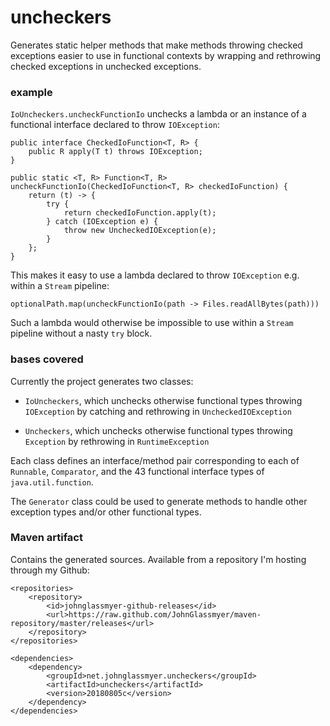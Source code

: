 # uncheckers

Generates static helper methods that make methods throwing checked exceptions
easier to use in functional contexts by wrapping and rethrowing checked
exceptions in unchecked exceptions.

### example

`IoUncheckers.uncheckFunctionIo` unchecks a lambda or an instance of a
functional interface declared to throw `IOException`:

    public interface CheckedIoFunction<T, R> {
        public R apply(T t) throws IOException;
    }
    
    public static <T, R> Function<T, R> uncheckFunctionIo(CheckedIoFunction<T, R> checkedIoFunction) {
        return (t) -> {
            try {
                return checkedIoFunction.apply(t);
            } catch (IOException e) {
                throw new UncheckedIOException(e);
            }
        };
    }

This makes it easy to use a lambda declared to throw `IOException` e.g. within
a `Stream` pipeline:

    optionalPath.map(uncheckFunctionIo(path -> Files.readAllBytes(path)))

Such a lambda would otherwise be impossible to use within a `Stream` pipeline
without a nasty `try` block.

### bases covered

Currently the project generates two classes:

* `IoUncheckers`, which unchecks otherwise functional types throwing
`IOException` by catching and rethrowing in `UncheckedIOException`

* `Uncheckers`, which unchecks otherwise functional types throwing `Exception`
by rethrowing in `RuntimeException`

Each class defines an interface/method pair corresponding to each of `Runnable`,
`Comparator`, and the 43 functional interface types of `java.util.function`.

The `Generator` class could be used to generate methods to handle other
exception types and/or other functional types.

### Maven artifact

Contains the generated sources. Available from a repository I'm hosting through my Github:

    <repositories>
        <repository>
            <id>johnglassmyer-github-releases</id>
            <url>https://raw.github.com/JohnGlassmyer/maven-repository/master/releases</url>
        </repository>
    </repositories>
    
    <dependencies>
        <dependency>
            <groupId>net.johnglassmyer.uncheckers</groupId>
            <artifactId>uncheckers</artifactId>
            <version>20180805c</version>
        </dependency>
    </dependencies>
